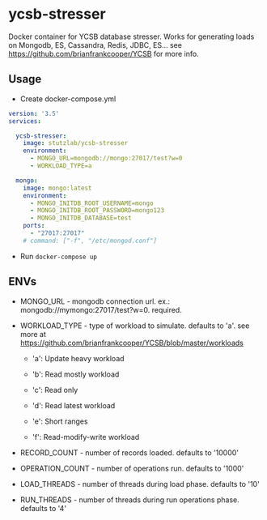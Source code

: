 # ycsb-stresser

Docker container for YCSB database stresser. Works for generating loads on Mongodb, ES, Cassandra, Redis, JDBC, ES... see https://github.com/brianfrankcooper/YCSB for more info.

## Usage

* Create docker-compose.yml

```yml
version: '3.5'
services:

  ycsb-stresser:
    image: stutzlab/ycsb-stresser
    environment:
      - MONGO_URL=mongodb://mongo:27017/test?w=0
      - WORKLOAD_TYPE=a

  mongo:
    image: mongo:latest
    environment:
      - MONGO_INITDB_ROOT_USERNAME=mongo
      - MONGO_INITDB_ROOT_PASSWORD=mongo123
      - MONGO_INITDB_DATABASE=test
    ports:
      - "27017:27017"
    # command: ["-f", "/etc/mongod.conf"]
```

* Run ```docker-compose up```

## ENVs

* MONGO_URL - mongodb connection url. ex.: mongodb://mymongo:27017/test?w=0. required.

* WORKLOAD_TYPE - type of workload to simulate. defaults to 'a'. see more at https://github.com/brianfrankcooper/YCSB/blob/master/workloads

  * 'a': Update heavy workload

  * 'b': Read mostly workload

  * 'c': Read only

  * 'd': Read latest workload

  * 'e': Short ranges

  * 'f': Read-modify-write workload

* RECORD_COUNT - number of records loaded. defaults to '10000'
* OPERATION_COUNT - number of operations run. defaults to '1000'
* LOAD_THREADS - number of threads during load phase. defaults to '10'
* RUN_THREADS - number of threads during run operations phase. defaults to '4'

